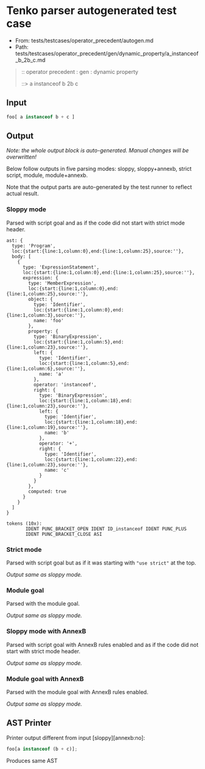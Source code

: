 # Tenko parser autogenerated test case

- From: tests/testcases/operator_precedent/autogen.md
- Path: tests/testcases/operator_precedent/gen/dynamic_property/a_instanceof_b_2b_c.md

> :: operator precedent : gen : dynamic property
>
> ::> a instanceof b 2b c

## Input


`````js
foo[ a instanceof b + c ]
`````

## Output

_Note: the whole output block is auto-generated. Manual changes will be overwritten!_

Below follow outputs in five parsing modes: sloppy, sloppy+annexb, strict script, module, module+annexb.

Note that the output parts are auto-generated by the test runner to reflect actual result.

### Sloppy mode

Parsed with script goal and as if the code did not start with strict mode header.

`````
ast: {
  type: 'Program',
  loc:{start:{line:1,column:0},end:{line:1,column:25},source:''},
  body: [
    {
      type: 'ExpressionStatement',
      loc:{start:{line:1,column:0},end:{line:1,column:25},source:''},
      expression: {
        type: 'MemberExpression',
        loc:{start:{line:1,column:0},end:{line:1,column:25},source:''},
        object: {
          type: 'Identifier',
          loc:{start:{line:1,column:0},end:{line:1,column:3},source:''},
          name: 'foo'
        },
        property: {
          type: 'BinaryExpression',
          loc:{start:{line:1,column:5},end:{line:1,column:23},source:''},
          left: {
            type: 'Identifier',
            loc:{start:{line:1,column:5},end:{line:1,column:6},source:''},
            name: 'a'
          },
          operator: 'instanceof',
          right: {
            type: 'BinaryExpression',
            loc:{start:{line:1,column:18},end:{line:1,column:23},source:''},
            left: {
              type: 'Identifier',
              loc:{start:{line:1,column:18},end:{line:1,column:19},source:''},
              name: 'b'
            },
            operator: '+',
            right: {
              type: 'Identifier',
              loc:{start:{line:1,column:22},end:{line:1,column:23},source:''},
              name: 'c'
            }
          }
        },
        computed: true
      }
    }
  ]
}

tokens (10x):
       IDENT PUNC_BRACKET_OPEN IDENT ID_instanceof IDENT PUNC_PLUS
       IDENT PUNC_BRACKET_CLOSE ASI
`````

### Strict mode

Parsed with script goal but as if it was starting with `"use strict"` at the top.

_Output same as sloppy mode._

### Module goal

Parsed with the module goal.

_Output same as sloppy mode._

### Sloppy mode with AnnexB

Parsed with script goal with AnnexB rules enabled and as if the code did not start with strict mode header.

_Output same as sloppy mode._

### Module goal with AnnexB

Parsed with the module goal with AnnexB rules enabled.

_Output same as sloppy mode._

## AST Printer

Printer output different from input [sloppy][annexb:no]:

````js
foo[a instanceof (b + c)];
````

Produces same AST
